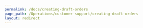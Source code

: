 ```yaml
---
permalink: /docs/creating-draft-orders
page_path: /Operations/customer-support/creating-draft-orders
layout: redirect
---
```

